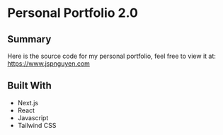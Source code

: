 # Personal Portfolio 2.0

## Summary
Here is the source code for my personal portfolio, feel free to view it at:
https://www.jspnguyen.com

## Built With
- Next.js
- React
- Javascript
- Tailwind CSS
